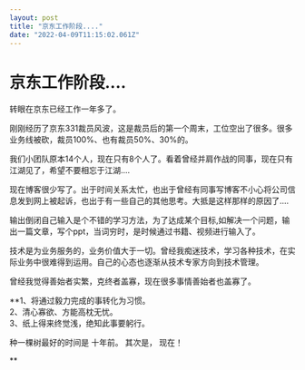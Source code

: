 ```yaml
---
layout: post
title: "京东工作阶段...."
date: "2022-04-09T11:15:02.061Z"
---
```

京东工作阶段....
==========

转眼在京东已经工作一年多了。

刚刚经历了京东331裁员风波，这是裁员后的第一个周末，工位空出了很多。很多业务线被砍，裁员100%、也有裁员50%、30%的。

我们小团队原本14个人，现在只有8个人了。看着曾经并肩作战的同事，现在只有江湖见了，希望不要相忘于江湖....

现在博客很少写了。出于时间关系太忙，也出于曾经有同事写博客不小心将公司信息发到网上被起诉，也出于有一些自己的其他思考。大抵是这样那样的原因了....

输出倒闭自己输入是个不错的学习方法，为了达成某个目标,如解决一个问题，输出一篇文章，写个ppt，当词穷时，是时候通过书籍、视频进行输入了。

技术是为业务服务的，业务价值大于一切。曾经我痴迷技术，学习各种技术，在实际业务中很难得到运用。自己的心态也逐渐从技术专家方向到技术管理。

曾经我觉得善始者实繁，克终者盖寡，现在很多事情善始者也盖寡了。

**1、将通过毅力完成的事转化为习惯。  
2、清心寡欲、方能高枕无忧。  
3、纸上得来终觉浅，绝知此事要躬行。  

种一棵树最好的时间是 十年前。 其次是， 现在！

**